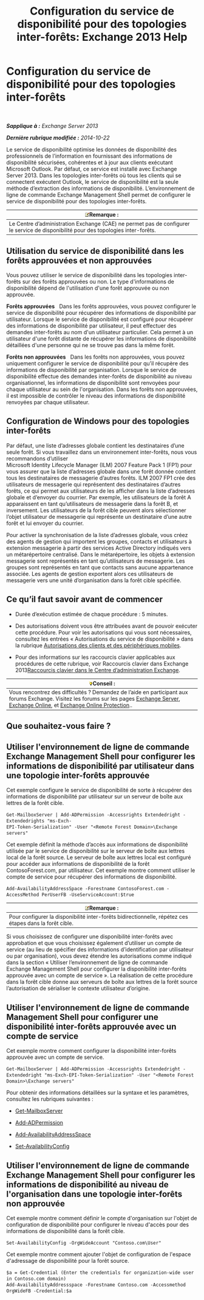 ﻿---
title: 'Configuration du service de disponibilité pour des topologies inter-forêts: Exchange 2013 Help'
TOCTitle: Configuration du service de disponibilité pour des topologies inter-forêts
ms:assetid: f1e7d407-f0d3-47a7-8cc3-03c5980445d5
ms:mtpsurl: https://technet.microsoft.com/fr-fr/library/Bb125182(v=EXCHG.150)
ms:contentKeyID: 52063023
ms.date: 04/24/2018
mtps_version: v=EXCHG.150
ms.translationtype: HT
---

# Configuration du service de disponibilité pour des topologies inter-forêts

 

_**Sapplique à :** Exchange Server 2013_

_**Dernière rubrique modifiée :** 2014-10-22_

Le service de disponibilité optimise les données de disponibilité des professionnels de l’information en fournissant des informations de disponibilité sécurisées, cohérentes et à jour aux clients exécutant Microsoft Outlook. Par défaut, ce service est installé avec Exchange Server 2013. Dans les topologies inter-forêts où tous les clients qui se connectent exécutent Outlook, le service de disponibilité est la seule méthode d’extraction des informations de disponibilité. L’environnement de ligne de commande Exchange Management Shell permet de configurer le service de disponibilité pour des topologies inter-forêts.

<table>
<thead>
<tr class="header">
<th><img src="images/JJ159664.note(EXCHG.150).gif" title="Remarque" alt="Remarque" />Remarque :</th>
</tr>
</thead>
<tbody>
<tr class="odd">
<td>Le Centre d’administration Exchange (CAE) ne permet pas de configurer le service de disponibilité pour des topologies inter-forêts.</td>
</tr>
</tbody>
</table>


## Utilisation du service de disponibilité dans les forêts approuvées et non approuvées

Vous pouvez utiliser le service de disponibilité dans les topologies inter-forêts sur des forêts approuvées ou non. Le type d'informations de disponibilité dépend de l'utilisation d'une forêt approuvée ou non approuvée.

**Forêts approuvées**   Dans les forêts approuvées, vous pouvez configurer le service de disponibilité pour récupérer des informations de disponibilité par utilisateur. Lorsque le service de disponibilité est configuré pour récupérer des informations de disponibilité par utilisateur, il peut effectuer des demandes inter-forêts au nom d'un utilisateur particulier. Cela permet à un utilisateur d'une forêt distante de récupérer les informations de disponibilité détaillées d'une personne qui ne se trouve pas dans la même forêt.

**Forêts non approuvées**   Dans les forêts non approuvées, vous pouvez uniquement configurer le service de disponibilité pour qu’il récupère des informations de disponibilité par organisation. Lorsque le service de disponibilité effectue des demandes inter-forêts de disponibilité au niveau organisationnel, les informations de disponibilité sont renvoyées pour chaque utilisateur au sein de l'organisation. Dans les forêts non approuvées, il est impossible de contrôler le niveau des informations de disponibilité renvoyées par chaque utilisateur.

## Configuration de Windows pour des topologies inter-forêts

Par défaut, une liste d’adresses globale contient les destinataires d’une seule forêt. Si vous travaillez dans un environnement inter-forêts, nous vous recommandons d’utiliser Microsoft Identity Lifecycle Manager (ILM) 2007 Feature Pack 1 (FP1) pour vous assurer que la liste d’adresses globale dans une forêt donnée contient tous les destinataires de messagerie d’autres forêts. ILM 2007 FP1 crée des utilisateurs de messagerie qui représentent des destinataires d’autres forêts, ce qui permet aux utilisateurs de les afficher dans la liste d’adresses globale et d’envoyer du courrier. Par exemple, les utilisateurs de la forêt A apparaissent en tant qu’utilisateurs de messagerie dans la forêt B, et inversement. Les utilisateurs de la forêt cible peuvent alors sélectionner l’objet utilisateur de messagerie qui représente un destinataire d’une autre forêt et lui envoyer du courrier.

Pour activer la synchronisation de la liste d’adresses globale, vous créez des agents de gestion qui importent les groupes, contacts et utilisateurs à extension messagerie à partir des services Active Directory indiqués vers un métarépertoire centralisé. Dans le métarépertoire, les objets à extension messagerie sont représentés en tant qu’utilisateurs de messagerie. Les groupes sont représentés en tant que contacts sans aucune appartenance associée. Les agents de gestion exportent alors ces utilisateurs de messagerie vers une unité d’organisation dans la forêt cible spécifiée.

## Ce qu’il faut savoir avant de commencer

  - Durée d’exécution estimée de chaque procédure : 5 minutes.

  - Des autorisations doivent vous être attribuées avant de pouvoir exécuter cette procédure. Pour voir les autorisations qui vous sont nécessaires, consultez les entrées « Autorisations du service de disponibilité » dans la rubrique [Autorisations des clients et des périphériques mobiles](clients-and-mobile-devices-permissions-exchange-2013-help.md).

  - Pour des informations sur les raccourcis clavier applicables aux procédures de cette rubrique, voir Raccourcis clavier dans Exchange 2013[Raccourcis clavier dans le Centre d’administration Exchange](keyboard-shortcuts-in-the-exchange-admin-center-exchange-online-protection-help.md).

<table>
<thead>
<tr class="header">
<th><img src="images/Bb125224.tip(EXCHG.150).gif" title="Conseil" alt="Conseil" />Conseil :</th>
</tr>
</thead>
<tbody>
<tr class="odd">
<td>Vous rencontrez des difficultés ? Demandez de l’aide en participant aux forums Exchange. Visitez les forums sur les pages <a href="https://go.microsoft.com/fwlink/p/?linkid=60612">Exchange Server</a>, <a href="https://go.microsoft.com/fwlink/p/?linkid=267542">Exchange Online</a>, et <a href="https://go.microsoft.com/fwlink/p/?linkid=285351">Exchange Online Protection</a>..</td>
</tr>
</tbody>
</table>


## Que souhaitez-vous faire ?

## Utiliser l'environnement de ligne de commande Exchange Management Shell pour configurer les informations de disponibilité par utilisateur dans une topologie inter-forêts approuvée

Cet exemple configure le service de disponibilité de sorte à récupérer des informations de disponibilité par utilisateur sur un serveur de boîte aux lettres de la forêt cible.

    Get-MailboxServer | Add-ADPermission -Accessrights Extendedright -Extendedrights "ms-Exch-
    EPI-Token-Serialization" -User "<Remote Forest Domain>\Exchange servers"

Cet exemple définit la méthode d’accès aux informations de disponibilité utilisée par le service de disponibilité sur le serveur de boîte aux lettres local de la forêt source. Le serveur de boîte aux lettres local est configuré pour accéder aux informations de disponibilité de la forêt ContosoForest.com, par utilisateur. Cet exemple montre comment utiliser le compte de service pour récupérer des informations de disponibilité.

    Add-AvailabilityAddressSpace -Forestname ContosoForest.com -AccessMethod PerUserFB -UseServiceAccount:$true

<table>
<thead>
<tr class="header">
<th><img src="images/JJ159664.note(EXCHG.150).gif" title="Remarque" alt="Remarque" />Remarque :</th>
</tr>
</thead>
<tbody>
<tr class="odd">
<td>Pour configurer la disponibilité inter-forêts bidirectionnelle, répétez ces étapes dans la forêt cible.</td>
</tr>
</tbody>
</table>


Si vous choisissez de configurer une disponibilité inter-forêts avec approbation et que vous choisissez également d’utiliser un compte de service (au lieu de spécifier des informations d’identification par utilisateur ou par organisation), vous devez étendre les autorisations comme indiqué dans la section « Utiliser l’environnement de ligne de commande Exchange Management Shell pour configurer la disponibilité inter-forêts approuvée avec un compte de service ». La réalisation de cette procédure dans la forêt cible donne aux serveurs de boîte aux lettres de la forêt source l’autorisation de sérialiser le contexte utilisateur d’origine.

## Utiliser l'environnement de ligne de commande Management Shell pour configurer une disponibilité inter-forêts approuvée avec un compte de service

Cet exemple montre comment configurer la disponibilité inter-forêts approuvée avec un compte de service.

    Get-MailboxServer | Add-ADPermission -Accessrights Extendedright -Extendedright "ms-Exch-EPI-Token-Serialization" -User "<Remote Forest Domain>\Exchange servers"

Pour obtenir des informations détaillées sur la syntaxe et les paramètres, consultez les rubriques suivantes :

  - [Get-MailboxServer](https://technet.microsoft.com/fr-fr/library/bb123539\(v=exchg.150\))

  - [Add-ADPermission](https://technet.microsoft.com/fr-fr/library/bb124403\(v=exchg.150\))

  - [Add-AvailabilityAddressSpace](https://technet.microsoft.com/fr-fr/library/bb124122\(v=exchg.150\))

  - [Set-AvailabilityConfig](https://technet.microsoft.com/fr-fr/library/bb124103\(v=exchg.150\))

## Utiliser l'environnement de ligne de commande Exchange Management Shell pour configurer les informations de disponibilité au niveau de l'organisation dans une topologie inter-forêts non approuvée

Cet exemple montre comment définir le compte d'organisation sur l'objet de configuration de disponibilité pour configurer le niveau d'accès pour des informations de disponibilité dans la forêt cible.

    Set-AvailabilityConfig -OrgWideAccount "Contoso.com\User"

Cet exemple montre comment ajouter l'objet de configuration de l'espace d'adressage de disponibilité pour la forêt source.

    $a = Get-Credential (Enter the credentials for organization-wide user in Contoso.com domain)
    Add-AvailabilityAddressspace -Forestname Contoso.com -Accessmethod OrgWideFB -Credential:$a

